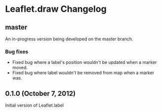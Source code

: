 Leaflet.draw Changelog
======================

## master

An in-progress version being developed on the master branch.

### Bug fixes

 * Fixed bug where a label's position wouldn't be updated when a marker moved.
 * Fixed bug where label wouldn't be removed from map when a marker was. 

## 0.1.0 (October 7, 2012)

Initial version of Leaflet.label